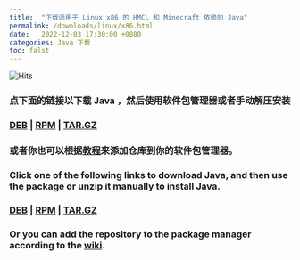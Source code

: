 ```yaml
---
title:  "下载适用于 Linux x86 的 HMCL 和 Minecraft 依赖的 Java"
permalink: /downloads/linux/x86.html
date:   2022-12-03 17:30:00 +0800
categories: Java 下载
toc: falst
---
```


![Hits](https://hits.seeyoufarm.com/api/count/incr/badge.svg?url=https%3A%2F%2Fdocs.hmcl.net%2Fdownloads%2Flinux%2Fx86.html&count_bg=%233E4245&title_bg=%233E4245&icon=&icon_color=%23E7E7E7&title=%F0%9F%91%80&edge_flat=false)

### 点下面的链接以下载 Java ，然后使用软件包管理器或者手动解压安装

### [DEB](https://download.bell-sw.com/java/8u382+6/bellsoft-jre8u382+6-linux-i586-full.deb) | [RPM](https://download.bell-sw.com/java/8u382+6/bellsoft-jre8u382+6-linux-i586-full.rpm) | [TAR.GZ](https://download.bell-sw.com/java/8u382+6/bellsoft-jre8u382+6-linux-i586-full.tar.gz)

### 或者你也可以根据[教程](https://bell-sw.com/pages/repositories/)来添加仓库到你的软件包管理器。

### Click one of the following links to download Java, and then use the package or unzip it manually to install Java.

### [DEB](https://download.bell-sw.com/java/8u382+6/bellsoft-jre8u382+6-linux-i586-full.deb) | [RPM](https://download.bell-sw.com/java/8u382+6/bellsoft-jre8u382+6-linux-i586-full.rpm) | [TAR.GZ](https://download.bell-sw.com/java/8u382+6/bellsoft-jre8u382+6-linux-i586-full.tar.gz)

### Or you can add the repository to the package manager according to the [wiki](https://bell-sw.com/pages/repositories/).